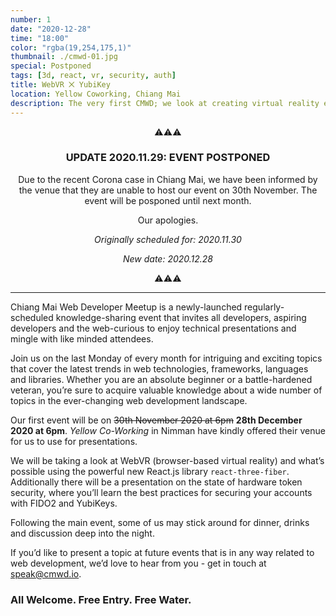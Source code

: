 ```yaml
---
number: 1
date: "2020-12-28"
time: "18:00"
color: "rgba(19,254,175,1)"
thumbnail: ./cmwd-01.jpg
special: Postponed
tags: [3d, react, vr, security, auth]
title: WebVR ⨉ YubiKey
location: Yellow Coworking, Chiang Mai
description: The very first CMWD; we look at creating virtual reality experiences with React.js, and how to do hardware security properly using YubiKeys.
---
```


<center>

⚠️⚠️⚠️

### UPDATE 2020.11.29: EVENT POSTPONED

Due to the recent Corona case in Chiang Mai, we have been informed by the venue that they are unable to host our event on 30th November. The event will be posponed until next month.

Our apologies.

_Originally scheduled for: 2020.11.30_

_New date: 2020.12.28_

⚠️⚠️⚠️

</center>

---

Chiang Mai Web Developer Meetup is a newly-launched regularly-scheduled knowledge-sharing event that invites all developers, aspiring developers and the web-curious to enjoy technical presentations and mingle with like minded attendees.

Join us on the last Monday of every month for intriguing and exciting topics that cover the latest trends in web technologies, frameworks, languages and libraries. Whether you are an absolute beginner or a battle-hardened veteran, you’re sure to acquire valuable knowledge about a wide number of topics in the ever-changing web development landscape.

Our first event will be on ~~30th November 2020 at 6pm~~ **28th December 2020 at 6pm**. _Yellow Co-Working_ in Nimman have kindly offered their venue for us to use for presentations.

We will be taking a look at WebVR (browser-based virtual reality) and what’s possible using the powerful new React.js library `react-three-fiber`. Additionally there will be a presentation on the state of hardware token security, where you’ll learn the best practices for securing your accounts with FIDO2 and YubiKeys.

Following the main event, some of us may stick around for dinner, drinks and discussion deep into the night.

If you’d like to present a topic at future events that is in any way related to web development, we’d love to hear from you - get in touch at [speak@cmwd.io](mailto:speak@cmwd.io).

### All Welcome. Free Entry. Free Water.
